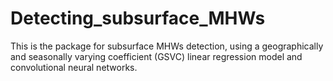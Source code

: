 # Detecting_subsurface_MHWs
This is the package for subsurface MHWs detection, using a geographically and seasonally varying coefficient (GSVC) linear regression model and convolutional neural networks.
